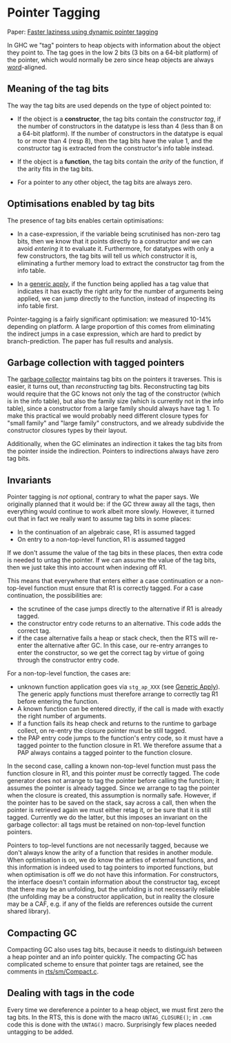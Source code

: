 # Pointer Tagging


Paper: [ Faster laziness using dynamic pointer tagging](http://www.haskell.org/~simonmar/papers/ptr-tagging.pdf)


In GHC we "tag" pointers to heap objects with information about the object they point to.  The tag goes in the low 2 bits (3 bits on a 64-bit platform) of the pointer, which would normally be zero since heap objects are always [word](commentary/rts/word)-aligned.

## Meaning of the tag bits


The way the tag bits are used depends on the type of object pointed to:

- If the object is a **constructor**, the tag bits contain the *constructor tag*, if the number of
  constructors in the datatype is less than 4 (less than 8 on a 64-bit platform).  If the number of
  constructors in the datatype is equal to or more than 4 (resp 8), then the tag bits have the value 1, and the constructor tag
  is extracted from the constructor's info table instead.

- If the object is a **function**, the tag bits contain the *arity* of the function, if the arity fits
  in the tag bits.

- For a pointer to any other object, the tag bits are always zero.

## Optimisations enabled by tag bits


The presence of tag bits enables certain optimisations:

- In a case-expression, if the variable being scrutinised has non-zero tag bits, then we know
  that it points directly to a constructor and we can avoid *entering* it to evaluate it.
  Furthermore, for datatypes with only a few constructors, the tag bits will tell us *which*
  constructor it is, eliminating a further memory load to extract the constructor tag from the
  info table.

- In a [generic apply](commentary/rts/haskell-execution/function-calls#generic-apply), if the function being applied has a tag value that indicates it has exactly the
  right arity for the number of arguments being applied, we can jump directly to the function, instead of
  inspecting its info table first.


Pointer-tagging is a fairly significant optimisation: we measured 10-14% depending on platform.  A large proportion of this comes from eliminating the indirect jumps in a case expression, which are hard to predict by branch-prediction.  The paper has full results and analysis.

## Garbage collection with tagged pointers


The [garbage collector](commentary/rts/storage/gc) maintains tag bits on the pointers it traverses.  This is easier, it turns out, than *reconstructing* tag bits.  Reconstructing tag bits would require that the GC knows not only the tag of the constructor (which is in the info table), but also the family size (which is currently not in the info table), since a constructor from a large family should always have tag 1.  To make this practical we would probably need different closure types for "small family" and "large family" constructors, and we already subdivide the constructor closures types by their layout.


Additionally, when the GC eliminates an indirection it takes the tag bits from the pointer inside the indirection.  Pointers to indirections always have zero tag bits.

## Invariants


Pointer tagging is *not* optional, contrary to what the paper says.  We originally planned that it would be: if the GC threw away all the tags, then everything would continue to work albeit more slowly.  However, it turned out that in fact we really want to assume tag bits in some places:

- In the continuation of an algebraic case, R1 is assumed tagged
- On entry to a non-top-level function, R1 is assumed tagged


If we don't assume the value of the tag bits in these places, then extra code is needed to untag the pointer.  If we can assume the value of the tag bits, then we just take this into account when indexing off R1.


This means that everywhere that enters either a case continuation or a non-top-level function must ensure that R1 is correctly tagged.  For a case continuation, the possibilities are:

- the scrutinee of the case jumps directly to the alternative if R1 is already tagged.
- the constructor entry code returns to an alternative.  This code adds the correct tag.
- if the case alternative fails a heap or stack check, then the RTS will re-enter the alternative after
  GC.  In this case, our re-entry arranges to enter the constructor, so we get the correct tag by
  virtue of going through the constructor entry code.


For a non-top-level function, the cases are:

- unknown function application goes via `stg_ap_XXX` (see [Generic Apply](commentary/rts/haskell-execution/function-calls#)).  
  The generic apply functions must therefore arrange to correctly tag R1 before entering the function.
- A known function can be entered directly, if the call is made with exactly the right number of arguments.
- If a function fails its heap check and returns to the runtime to garbage collect, on re-entry the closure
  pointer must be still tagged.
- the PAP entry code jumps to the function's entry code, so it must have a tagged pointer to the function
  closure in R1.  We therefore assume that a PAP always contains a tagged pointer to the function closure.


In the second case, calling a known non-top-level function must pass the function closure in R1, and this pointer *must* be correctly tagged.  The code generator does not arrange to tag the pointer before calling the function; it assumes the pointer is already tagged.  Since we arrange to tag the pointer when the closure is created, this assumption is normally safe.  However, if the pointer has to be saved on the stack, say across a call, then when the pointer is retrieved again we must either retag it, or be sure that it is still tagged.  Currently we do the latter, but this imposes an invariant on the garbage collector: all tags must be retained on non-top-level function pointers.


Pointers to top-level functions are not necessarily tagged, because we don't always know the arity of a function that resides in another module.  When optimisation is on, we do know the arities of external functions, and this information is indeed used to tag pointers to imported functions, but when optimisation is off we do not have this information.  For constructors, the interface doesn't contain information about the constructor tag, except that there may be an unfolding, but the unfolding is not necessarily reliable (the unfolding may be a constructor application, but in reality the closure may be a CAF, e.g. if any of the fields are references outside the current shared library).

## Compacting GC


Compacting GC also uses tag bits, because it needs to distinguish between a heap pointer and an info pointer quickly.  The compacting GC has complicated scheme to ensure that pointer tags are retained, see the comments in [rts/sm/Compact.c](/trac/ghc/browser/ghc/rts/sm/Compact.c).

## Dealing with tags in the code


Every time we dereference a pointer to a heap object, we must first zero the tag bits.  In the RTS, this is done with the macro `UNTAG_CLOSURE()`; in `.cmm` code this is done with the `UNTAG()` macro.  Surprisingly few places needed untagging to be added.

